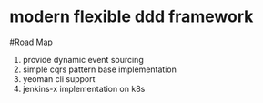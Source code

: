 # modern flexible ddd framework

#Road Map
1. provide dynamic event sourcing
2. simple cqrs pattern base implementation
3. yeoman cli support
4. jenkins-x implementation on k8s
